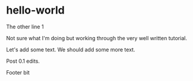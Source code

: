 # hello-world

The other line 1

Not sure what I'm doing but working through the very well written tutorial.

Let's add some text.
We should add some more text.

Post 0.1 edits.

Footer bit
